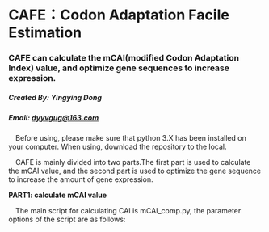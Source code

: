 # CAFE：Codon Adaptation Facile Estimation
### CAFE can calculate the mCAI(modified Codon Adaptation Index) value, and optimize gene sequences to increase expression.
##### Created By: Yingying Dong
##### Email: dyyvgug@163.com

&#8195;Before using, please make sure that python 3.X has been installed on your computer. When using, download the repository to the local.

&#8195;CAFE is mainly divided into two parts.The first part is used to calculate the mCAI value, and the second part is used to optimize the gene sequence to increase the amount of gene expression.

**PART1: calculate mCAI value**

&#8195;The main script for calculating CAI is mCAI_comp.py, the parameter options of the script are as follows:










